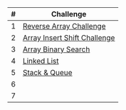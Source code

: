 | # | Challenge |
|----------|----------|
| 1 | [Reverse Array Challenge](./array-reverse/array-reverse.md) |
| 2| [Array Insert Shift Challenge](./array-insert-shift/array_insert_shift.md) |
| 3| [Array Binary Search](./array-binary-search/array-binary-search.md) |
| 4| [Linked List](./linked-list/LinkedList.md)|
| 5|  [Stack & Queue](./Stack_Queue/Stack-Queue.md) |
| 6|  |
| 7|  |
